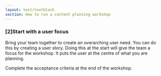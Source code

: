 ```yaml
---
layout: text/textblock
section: How to run a content planning workshop
---
```


### [2]Start with a user focus
Bring your team together to create an overarching user need. You can do this by creating a user story. Doing this at the start will give the team a focus for the workshop. It puts the user at the centre of what you are planning.

Complete the acceptance criteria at the end of the workshop.

